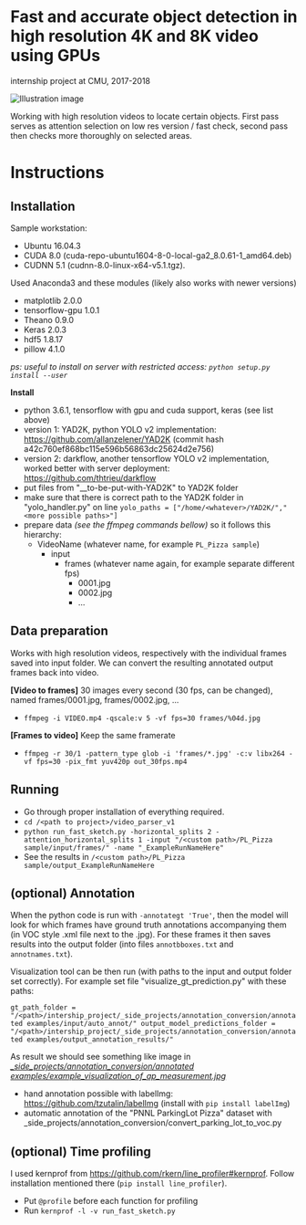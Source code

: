 # Fast and accurate object detection in high resolution 4K and 8K video using GPUs
internship project at CMU, 2017-2018

![Illustration image](https://github.com/previtus/intership_project/blob/master/project_illustration.jpg)

Working with high resolution videos to locate certain objects. First pass serves as attention selection on low res version / fast check, second pass then checks more thoroughly on selected areas.

# Instructions

## Installation

Sample workstation:
- Ubuntu 16.04.3
- CUDA 8.0 (cuda-repo-ubuntu1604-8-0-local-ga2_8.0.61-1_amd64.deb)
- CUDNN 5.1 (cudnn-8.0-linux-x64-v5.1.tgz).

Used Anaconda3 and these modules (likely also works with newer versions)
- matplotlib 2.0.0
- tensorflow-gpu 1.0.1
- Theano 0.9.0
- Keras 2.0.3
- hdf5 1.8.17
- pillow 4.1.0

_ps: useful to install on server with restricted access: `python setup.py install --user`_

**Install**
- python 3.6.1, tensorflow with gpu and cuda support, keras (see list above)
- version 1: YAD2K, python YOLO v2 implementation: https://github.com/allanzelener/YAD2K (commit hash a42c760ef868bc115e596b56863dc25624d2e756)
- version 2: darkflow, another tensorflow YOLO v2 implementation, worked better with server deployment: https://github.com/thtrieu/darkflow
- put files from "__to-be-put-with-YAD2K" to YAD2K folder
- make sure that there is correct path to the YAD2K folder in "yolo_handler.py" on line `yolo_paths = ["/home/<whatever>/YAD2K/","<more possible paths>"]`
- prepare data *(see the ffmpeg commands bellow)* so it follows this hierarchy:
  * VideoName (whatever name, for example `PL_Pizza sample`)
    * input
      * frames (whatever name again, for example separate different fps)
        * 0001.jpg
        * 0002.jpg
        * ...

## Data preparation

Works with high resolution videos, respectively with the individual frames saved into input folder.
We can convert the resulting annotated output frames back into video.

**[Video to frames]** 30 images every second (30 fps, can be changed), named frames/0001.jpg, frames/0002.jpg, ...
- `ffmpeg -i VIDEO.mp4 -qscale:v 5 -vf fps=30 frames/%04d.jpg`

**[Frames to video]** Keep the same framerate
- `ffmpeg -r 30/1 -pattern_type glob -i 'frames/*.jpg' -c:v libx264 -vf fps=30 -pix_fmt yuv420p out_30fps.mp4`

## Running

- Go through proper installation of everything required.
- `cd /<path to project>/video_parser_v1`
- `python run_fast_sketch.py -horizontal_splits 2 -attention_horizontal_splits 1 -input "/<custom path>/PL_Pizza sample/input/frames/" -name "_ExampleRunNameHere"`
- See the results in `/<custom path>/PL_Pizza sample/output_ExampleRunNameHere`

## (optional) Annotation
When the python code is run with `-annotategt 'True'`, then the model will look for which frames have ground truth annotations accompanying them (in VOC style .xml file next to the .jpg). For these frames it then saves results into the output folder (into files `annotbboxes.txt` and `annotnames.txt`).

Visualization tool can be then run (with paths to the input and output folder set correctly). For example set file "visualize_gt_prediction.py" with these paths:

`gt_path_folder = "/<path>/intership_project/_side_projects/annotation_conversion/annotated examples/input/auto_annot/"
output_model_predictions_folder = "/<path>/intership_project/_side_projects/annotation_conversion/annotated examples/output_annotation_results/"`

As result we should see something like image in  [*_side_projects/annotation_conversion/annotated examples/example_visualization_of_ap_measurement.jpg*](https://github.com/previtus/intership_project/blob/master/_side_projects/annotation_conversion/annotated%20examples/example_visualization_of_ap_measurement.jpg)

- hand annotation possible with labelImg: https://github.com/tzutalin/labelImg (install with `pip install labelImg`)
- automatic annotation of the "PNNL ParkingLot Pizza" dataset with _side_projects/annotation_conversion/convert_parking_lot_to_voc.py

## (optional) Time profiling

I used kernprof from https://github.com/rkern/line_profiler#kernprof. Follow installation mentioned there (`pip install line_profiler`).
- Put `@profile` before each function for profiling
- Run `kernprof -l -v run_fast_sketch.py`



